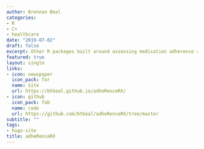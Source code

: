 ```yaml
---
author: Brennan Beal
categories:
- R
- C+
- healthcare
date: "2019-07-02"
draft: false
excerpt: Other R packages built around assessing medication adherence can be computationally inefficient and difficult to use due to overburdened functions. The goal of adheRenceRX was to create adopt the tidy framework with a C+ backend to enhance the adherence assessment experience!
featured: true
layout: single
links:
- icon: newspaper
  icon_pack: far
  name: Site
  url: https://btbeal.github.io/adheRenceRX/
- icon: github
  icon_pack: fab
  name: code
  url: https://github.com/btbeal/adheRenceRX/tree/master
subtitle: ""
tags:
- hugo-site
title: adheRenceRX
---
```

